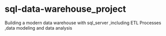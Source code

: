 # sql-data-warehouse_project
Building  a modern data warehouse with sql_server ,including  ETL Processes ,data modeling  and  data analysis 

